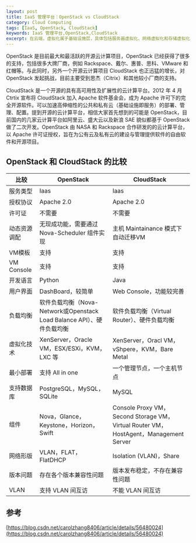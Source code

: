 ```yaml
---
layout: post
title: IaaS 管理平台：OpenStack vs CloudStack
category: Cloud Computing
tags: [IaaS, OpenStack, CloudStack]
keywords: IaaS 管理平台,OpenStack,CloudStack
excerpt: 在云端，虚拟化属于基础设施层，具体包括服务器虚拟化、网络虚拟化和存储虚拟化，虚拟的目的是为了池化物理资源。
---
```


OpenStack 是目前最大和最活跃的开源云计算项目，OpenStack 已经获得了很多的支持，包括很多大牌厂商，例如 Rackspace、戴尔、惠普、思科、VMware 和红帽等。与此同时，另外一个开源云计算项目 CloudStack 也正迅猛的增长，对 OpenStack 发起挑战，目前主要受到思杰（Citrix）和其他较小厂商的支持。

CloudStack 是一个开源的具有高可用性及扩展性的云计算平台。2012 年 4 月 Ctrtix 宣布将 CloudStack 加入 Apache 软件基金会，成为 Apache 许可下的完全开源软件。可以加速高伸缩性的公共和私有云（基础设施即服务）的部署、管理、配置。提到开源的云计算平台，相信大家首先想到的可能是 OpenStack，目前国内的几家云计算平台如阿里云、盛大云以及新浪 SAE 貌似都基于 OpenStack 做了二次开发。OpenStack 由 NASA 和 Rackspace 合作研发的的云计算平台，以 Apache 许可证授权，旨在为公有云及私有云的建设与管理提供软件的自由软件和开源项目。

## OpenStack 和 CloudStack 的比较

| 比较 | OpenStack | CloudStack |
| ----| ---- | ---- |
| 服务类型 | Iaas | Iaas |
| 授权协议 | Apache 2.0 | Apache 2.0 |
| 许可证 | 不需要 | 不需要 |
| 动态资源调配 | 无现成功能，需要通过 Nova-Scheduler 组件实现 | 主机 Maintainance 模式下自动迁移VM |
| VM模板 | 支持 | 支持 |
| VM Console | 支持 | 支持 |
| 开发语言 | Python | Java |
| 用户界面 | DashBoard，较简单 | Web Console，功能较完善 |
| 负载均衡 | 软件负载均衡（Nova-Network或Openstack Load Balance API）、硬件负载均衡 | 软件负载均衡（Virtual Router）、硬件负载均衡 |
| 虚拟化技术 | XenServer，Oracle VM，ESX/ESXi，KVM，LXC 等 | XenServer，Oracl VM，vShpere，KVM，Bare Metal |
| 最小部署 | 支持 All in one | 一个管理节点，一个主机节点 |
| 支持数据库 | PostgreSQL，MySQL，SQLite | MySQL |
| 组件 | Nova，Glance，Keystone，Horizon，Swift | Console Proxy VM，Second Storage VM，Virtual Router VM，HostAgent，Management Server |
| 网络形版 | VLAN，FLAT，FlatDHCP | Isolation (VLAN)，Share |
| 版本问题 | 存在各个版本兼容性问题 | 版本发布稳定，不存在兼容性问题 |
| VLAN | 支持 VLAN 间互访 | 不能 VLAN 间互访 |

## 参考

[https://blog.csdn.net/carolzhang8406/article/details/56480024](https://blog.csdn.net/carolzhang8406/article/details/56480024)
